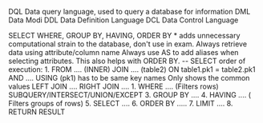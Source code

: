 DQL
     Data query language, used to query a database for information
DML
     Data Modi
DDL
     Data Definition Language
DCL
     Data Control Language


SELECT
     WHERE, GROUP BY, HAVING, ORDER BY
     * adds unnecessary computational strain to the database, don't use in exam. 
     Always retrieve data using attribute/column name
     Always use AS to add aliases when selecting attributes. This also helps with ORDER BY.
     --
     SELECT order of execution:
     1. FROM ....
         (INNER) JOIN .... (table2)
            ON table1.pk1 = table2.pk1
            AND ....
            USING (pk1) has to be same key names
            Only shows the common values
         LEFT JOIN ....
         RIGHT JOIN ....
     1. WHERE .... (Filters rows)
    SUBQUERY/INTERSECT/UNION/EXCEPT
    3. GROUP BY ....
    4. HAVING .... ( Filters groups of rows)
    5. SELECT ....
    6. ORDER BY .....
    7. LIMIT ....
    8. RETURN RESULT
